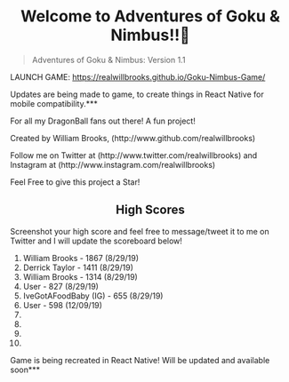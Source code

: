 <h1 align="center">Welcome to Adventures of Goku & Nimbus!!👋</h1>

> Adventures of Goku & Nimbus: Version 1.1

LAUNCH GAME: https://realwillbrooks.github.io/Goku-Nimbus-Game/

<p> Updates are being made to game, to create things in React Native for mobile compatibility.*** </p>

<p> For all my DragonBall fans out there! A fun project!</p>

<p> Created by William Brooks, (http://www.github.com/realwillbrooks) </p>

<p> Follow me on Twitter at (http://www.twitter.com/realwillbrooks) and Instagram at (http://www.instagram.com/realwillbrooks) </p>

Feel Free to give this project a Star!

<h2 align="center"> High Scores </h2>

<p> Screenshot your high score and feel free to message/tweet it to me on Twitter and I will update the scoreboard below! </p>

1. William Brooks - 1867 (8/29/19)
2. Derrick Taylor - 1411 (8/29/19)
3. William Brooks - 1314 (8/29/19)
4. User - 827 (8/29/19)
5. IveGotAFoodBaby (IG) - 655 (8/29/19)
6. User - 598 (12/09/19)
7.
8.
9.
10.

<p> Game is being recreated in React Native! Will be updated and available soon***</p>
